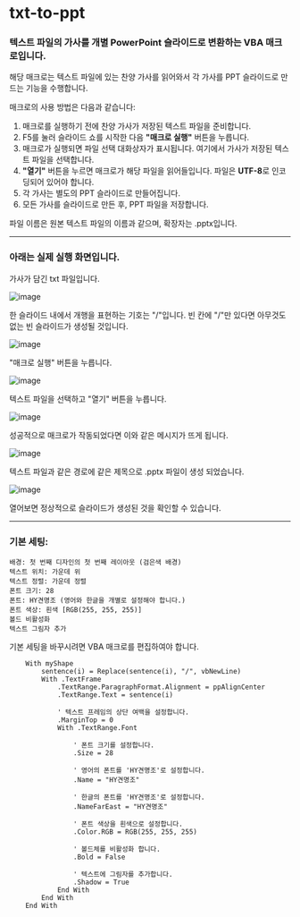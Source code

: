 # txt-to-ppt
### 텍스트 파일의 가사를 개별 PowerPoint 슬라이드로 변환하는 VBA 매크로입니다.

해당 매크로는 텍스트 파일에 있는 찬양 가사를 읽어와서 각 가사를 PPT 슬라이드로 만드는 기능을 수행합니다.

매크로의 사용 방법은 다음과 같습니다:
1. 매크로를 실행하기 전에 찬양 가사가 저장된 텍스트 파일을 준비합니다.
2. F5를 눌러 슬라이드 쇼를 시작한 다음 **"매크로 실행"** 버튼을 누릅니다.
3. 매크로가 실행되면 파일 선택 대화상자가 표시됩니다. 여기에서 가사가 저장된 텍스트 파일을 선택합니다.
4. **"열기"** 버튼을 누르면 매크로가 해당 파일을 읽어들입니다. 파일은 **UTF-8**로 인코딩되어 있어야 합니다.
5. 각 가사는 별도의 PPT 슬라이드로 만들어집니다.
6. 모든 가사를 슬라이드로 만든 후, PPT 파일을 저장합니다.

파일 이름은 원본 텍스트 파일의 이름과 같으며, 확장자는 .pptx입니다.

---

### 아래는 실제 실행 화면입니다.

가사가 담긴 txt 파일입니다.

![image](https://github.com/togetherwelove/txt-to-ppt/assets/70801530/69164cde-a2a4-4cee-b73c-4463d5e78217)

한 슬라이드 내에서 개행을 표현하는 기호는 "/"입니다.
빈 칸에 "/"만 있다면 아무것도 없는 빈 슬라이드가 생성될 것입니다.

![image](https://github.com/togetherwelove/txt-to-ppt/assets/70801530/3d4b783a-e8bd-4995-b8d0-6ae104b84c2c)

"매크로 실행" 버튼을 누릅니다.

![image](https://github.com/togetherwelove/txt-to-ppt/assets/70801530/3a82f2ec-908f-4853-8299-ec461f75e495)

텍스트 파일을 선택하고 "열기" 버튼을 누릅니다.

![image](https://github.com/togetherwelove/txt-to-ppt/assets/70801530/c38e0902-be60-4e5c-9bb2-2075d71ad1e1)

성공적으로 매크로가 작동되었다면 이와 같은 메시지가 뜨게 됩니다.

![image](https://github.com/togetherwelove/txt-to-ppt/assets/70801530/90063d0a-1aa7-4db5-8c98-edbbd48ecc93)

텍스트 파일과 같은 경로에 같은 제목으로 .pptx 파일이 생성 되었습니다.

![image](https://github.com/togetherwelove/txt-to-ppt/assets/70801530/787dad8f-32b4-4f4d-8eed-ea4dd8f52efb)

열어보면 정상적으로 슬라이드가 생성된 것을 확인할 수 있습니다.

---

### 기본 세팅:

```
배경: 첫 번째 디자인의 첫 번째 레이아웃 (검은색 배경)
텍스트 위치: 가운데 위
텍스트 정렬: 가운데 정렬
폰트 크기: 28
폰트: HY견명조 (영어와 한글을 개별로 설정해야 합니다.)
폰트 색상: 흰색 [RGB(255, 255, 255)]
볼드 비활성화
텍스트 그림자 추가
```

기본 세팅을 바꾸시려면 VBA 매크로를 편집하여야 합니다.

```
    With myShape
        sentence(i) = Replace(sentence(i), "/", vbNewLine)
        With .TextFrame
            .TextRange.ParagraphFormat.Alignment = ppAlignCenter
            .TextRange.Text = sentence(i)

            ' 텍스트 프레임의 상단 여백을 설정합니다.
            .MarginTop = 0
            With .TextRange.Font

                ' 폰트 크기를 설정합니다.
                .Size = 28

                ' 영어의 폰트를 'HY견명조'로 설정합니다.
                .Name = "HY견명조"

                ' 한글의 폰트를 'HY견명조'로 설정합니다.
                .NameFarEast = "HY견명조"

                ' 폰트 색상을 흰색으로 설정합니다.
                .Color.RGB = RGB(255, 255, 255)

                ' 볼드체를 비활성화 합니다.
                .Bold = False

                ' 텍스트에 그림자를 추가합니다.
                .Shadow = True
            End With
        End With
    End With
```
